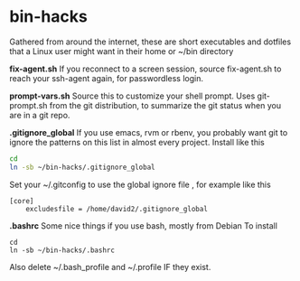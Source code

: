 bin-hacks
=========

Gathered from around the internet, these are short executables and 
dotfiles that a Linux user might want in their home or
 ~/bin directory

**fix-agent.sh** If you reconnect to a screen session, source
  fix-agent.sh to reach your ssh-agent again, for passwordless login.

**prompt-vars.sh** Source this to customize your shell prompt. Uses
  git-prompt.sh from the git distribution, to summarize the git status
  when you are in a git repo.

**.gitignore_global** If you use emacs, rvm or rbenv, you probably want git
  to ignore the patterns on this list in almost every project.
  Install like this
  ```bash
cd
ln -sb ~/bin-hacks/.gitignore_global
```
Set your ~/.gitconfig to use the global ignore file , for example like this
```
[core]
	excludesfile = /home/david2/.gitignore_global
```

**.bashrc** Some nice things if you use bash, mostly from Debian
To install
```
cd
ln -sb ~/bin-hacks/.bashrc
```
Also delete ~/.bash_profile and ~/.profile IF they exist.

